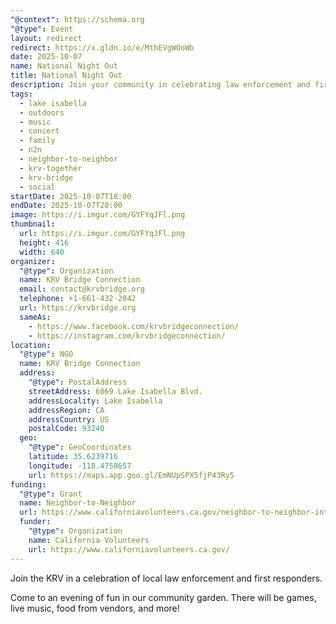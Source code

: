 ```yaml
---
"@context": https://schema.org
"@type": Event
layout: redirect
redirect: https://x.gldn.io/e/MthEVgWOoWb
date: 2025-10-07
name: National Night Out
title: National Night Out
description: Join your community in celebrating law enforcement and first responders. Featuring Live Music by Rock Slide.
tags:
  - lake isabella
  - outdoors
  - music
  - concert
  - family
  - n2n
  - neighbor-to-neighbor
  - krv-together
  - krv-bridge
  - social
startDate: 2025-10-07T18:00
endDate: 2025-10-07T20:00
image: https://i.imgur.com/GYFYqJFl.png
thumbnail:
  url: https://i.imgur.com/GYFYqJFl.png
  height: 416
  width: 640
organizer:
  "@type": Organization
  name: KRV Bridge Connection
  email: contact@krvbridge.org
  telephone: +1-661-432-2042
  url: https://krvbridge.org
  sameAs:
    - https://www.facebook.com/krvbridgeconnection/
    - https://instagram.com/krvbridgeconnection/
location:
  "@type": NGO
  name: KRV Bridge Connection
  address:
    "@type": PostalAddress
    streetAddress: 6069 Lake Isabella Blvd.
    addressLocality: Lake Isabella
    addressRegion: CA
    addressCountry: US
    postalCode: 93240
  geo:
    "@type": GeoCoordinates
    latitude: 35.6239716
    longitude: -118.4758657
    url: https://maps.app.goo.gl/EmNUpSPX5fjP43Ry5
funding:
  "@type": Grant
  name: Neighbor-to-Neighbor
  url: https://www.californiavolunteers.ca.gov/neighbor-to-neighbor-interest/
  funder:
    "@type": Organization
    name: California Volunteers
    url: https://www.californiavolunteers.ca.gov/
---
```

Join the KRV in a celebration of local law enforcement and first responders.

Come to an evening of fun in our community garden. There will be games, live music, food from vendors, and more!
